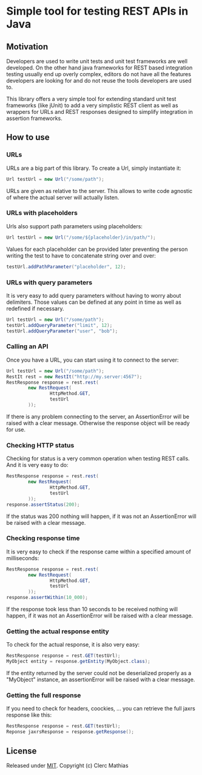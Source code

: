 # Simple tool for testing REST APIs in Java

## Motivation

Developers are used to write unit tests and unit test frameworks are well developed.
On the other hand java frameworks for REST based integration testing usually end up overly complex, editors do not have all the features developers are looking for and do not reuse the tools developers are used to.

This library offers a very simple tool for extending standard unit test frameworks (like jUnit) to add a very simplistic REST client as
well as wrappers for URLs and REST responses designed to simplify integration in assertion frameworks.

## How to use
 
### URLs
 
URLs are a big part of this library. To create a Url, simply instantiate it:

```java
Url testUrl = new Url("/some/path");
```

URLs are given as relative to the server. This allows to write code agnostic of where the actual server will actually listen.

### URLs with placeholders

Urls also support path parameters using placeholders:

```java
Url testUrl = new Url("/some/${placeholder}/in/path/");
```

Values for each placeholder can be provided later preventing the person writing the test to have to concatenate string over and over:

```java
testUrl.addPathParameter("placeholder", 12);
```

### URLs with query parameters

It is very easy to add query parameters without having to worry about delimiters. Those values can be defined at any point in time as well as redefined if necessary. 

```java
Url testUrl = new Url("/some/path");
testUrl.addQueryParameter("limit", 12);
testUrl.addQueryParameter("user", "bob");
```

### Calling an API

Once you have a URL, you can start using it to connect to the server:

```java
Url testUrl = new Url("/some/path");
RestIt rest = new RestIt("http://my.server:4567");
RestResponse response = rest.rest(
        new RestRequest(
                HttpMethod.GET,
                testUrl
        ));
```

If there is any problem connecting to the server, an AssertionError will be raised with a clear message.
Otherwise the response object will be ready for use.

### Checking HTTP status

Checking for status is a very common operation when testing REST calls. And it is very easy to do:

```java
RestResponse response = rest.rest(
        new RestRequest(
                HttpMethod.GET,
                testUrl
        ));
response.assertStatus(200);
```

If the status was 200 nothing will happen, if it was not an AssertionError will be raised with a clear message.

### Checking response time

It is very easy to check if the response came within a specified amount of milliseconds:
```java
RestResponse response = rest.rest(
        new RestRequest(
                HttpMethod.GET,
                testUrl
        ));
response.assertWithin(10_000);
```

If the response took less than 10 seconds to be received nothing will happen, if it was not an AssertionError will be raised with a clear message.

### Getting the actual response entity

To check for the actual response, it is also very easy:

```java
RestResponse response = rest.GET(testUrl);
MyObject entity = response.getEntity(MyObject.class);
```

If the entity returned by the server could not be deserialized properly as a "MyObject" instance, an assertionError will be raised with a clear message.

### Getting the full response

If you need to check for headers, coockies, ... you can retrieve the full jaxrs response like this:

```java
RestResponse response = rest.GET(testUrl);
Reponse jaxrsResponse = response.getResponse();
```

## License

Released under [MIT](LICENSE). Copyright (c) Clerc Mathias